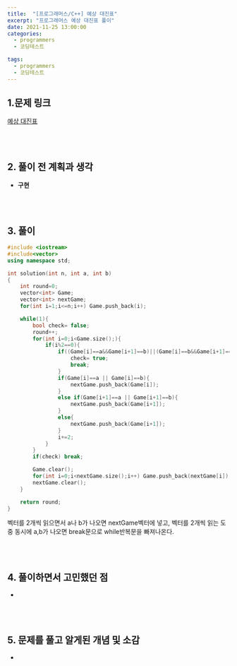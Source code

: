 ```yaml
---
title:  "[프로그래머스/C++] 예상 대진표"
excerpt: "프로그래머스 예상 대진표 풀이"
date: 2021-11-25 13:00:00
categories:
  - programmers
  - 코딩테스트

tags:
  - programmers
  - 코딩테스트
---
```


## 1.문제 링크

[예상 대진표](https://programmers.co.kr/learn/courses/30/lessons/12985)

<br>
<br>

## 2. 풀이 전 계획과 생각

- **구현**


<br>
<br>

## 3. 풀이

```cpp
#include <iostream>
#include<vector>
using namespace std;

int solution(int n, int a, int b)
{
    int round=0;
    vector<int> Game;
    vector<int> nextGame;
    for(int i=1;i<=n;i++) Game.push_back(i);

    while(1){
        bool check= false;
        round++;
        for(int i=0;i<Game.size();){
            if(i%2==0){
                if((Game[i]==a&&Game[i+1]==b)||(Game[i]==b&&Game[i+1]==a)) {
                    check= true;
                    break;
                }
                if(Game[i]==a || Game[i]==b){
                    nextGame.push_back(Game[i]);
                }
                else if(Game[i+1]==a || Game[i+1]==b){
                    nextGame.push_back(Game[i+1]);
                }
                else{
                    nextGame.push_back(Game[i+1]);
                }
                i+=2;
            }
        }
        if(check) break;

        Game.clear();
        for(int i=0;i<nextGame.size();i++) Game.push_back(nextGame[i]);
        nextGame.clear();
    }

    return round;
}
```

벡터를 2개씩 읽으면서 a나 b가 나오면 nextGame벡터에 넣고, 벡터를 2개씩 읽는 도중 동시에 a,b가 나오면 break문으로 while반복문을 빠져나온다.

<br>
<br>

## 4. 풀이하면서 고민했던 점

- 

<br>
<br>

## 5. 문제를 풀고 알게된 개념 및 소감

- 

